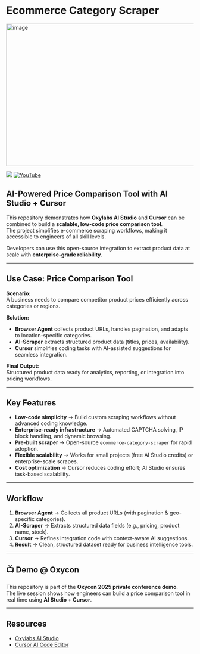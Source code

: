 # Ecommerce Category Scraper

<img width="847" height="382" alt="image" src="https://github.com/user-attachments/assets/167f7424-8889-40a0-bd07-1c6bcb450374" />


[![](https://dcbadge.limes.pink/api/server/Pds3gBmKMH?style=for-the-badge&theme=discord)](https://discord.gg/Pds3gBmKMH) [![YouTube](https://img.shields.io/badge/YouTube-Oxylabs-red?style=for-the-badge&logo=youtube&logoColor=white)](https://www.youtube.com/@oxylabs)

## AI-Powered Price Comparison Tool with AI Studio + Cursor

This repository demonstrates how **Oxylabs AI Studio** and **Cursor** can be combined to build a **scalable, low-code price comparison tool**.  
The project simplifies e-commerce scraping workflows, making it accessible to engineers of all skill levels.  

Developers can use this open-source integration to extract product data at scale with **enterprise-grade reliability**.

---

## Use Case: Price Comparison Tool

**Scenario:**  
A business needs to compare competitor product prices efficiently across categories or regions.

**Solution:**  
- **Browser Agent** collects product URLs, handles pagination, and adapts to location-specific categories.  
- **AI-Scraper** extracts structured product data (titles, prices, availability).  
- **Cursor** simplifies coding tasks with AI-assisted suggestions for seamless integration.  

**Final Output:**  
Structured product data ready for analytics, reporting, or integration into pricing workflows.

---

## Key Features

- **Low-code simplicity** → Build custom scraping workflows without advanced coding knowledge.  
- **Enterprise-ready infrastructure** → Automated CAPTCHA solving, IP block handling, and dynamic browsing.  
- **Pre-built scraper** → Open-source `ecommerce-category-scraper` for rapid adoption.  
- **Flexible scalability** → Works for small projects (free AI Studio credits) or enterprise-scale scrapes.  
- **Cost optimization** → Cursor reduces coding effort; AI Studio ensures task-based scalability.  

---

## Workflow

1. **Browser Agent** → Collects all product URLs (with pagination & geo-specific categories).  
2. **AI-Scraper** → Extracts structured data fields (e.g., pricing, product name, stock).  
3. **Cursor** → Refines integration code with context-aware AI suggestions.  
4. **Result** → Clean, structured dataset ready for business intelligence tools.  

---

## 📺 Demo @ Oxycon

This repository is part of the **Oxycon 2025 private conference demo**.  
The live session shows how engineers can build a price comparison tool in real time using **AI Studio + Cursor**.

---

## Resources

- [Oxylabs AI Studio](https://oxylabs.io/)  
- [Cursor AI Code Editor](https://cursor.sh/)  
